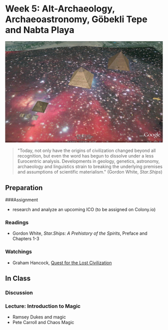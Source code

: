 # Week 5: Alt-Archaeology, Archaeoastronomy, Göbekli Tepe and Nabta Playa

![Orion Correlation Theory](/assets/OrionCorrelationTheory_GoogleMaps.jpg)

> "Today, not only have the origins of civilization changed beyond all recognition, but even the word has begun to dissolve under a less Eurocentric analysis. Developments in geology, genetics, astronomy, archaeology and linguistics strain to breaking the underlying premises and assumptions of scientific materialism." \(Gordon White, *Star.Ships*\)

## Preparation
###Assignment
* research and analyze an upcoming ICO (to be assigned on Colony.io)

### Readings
* Gordon White, *Star.Ships: A Prehistory of the Spirits*, Preface and Chapters 1-3

### Watchings
* Graham Hancock, [Quest for the Lost Civilization](https://youtu.be/T5DNvYMtkyk)

## In Class
### Discussion

### Lecture: Introduction to Magic
* Ramsey Dukes and magic
* Pete Carroll and Chaos Magic

